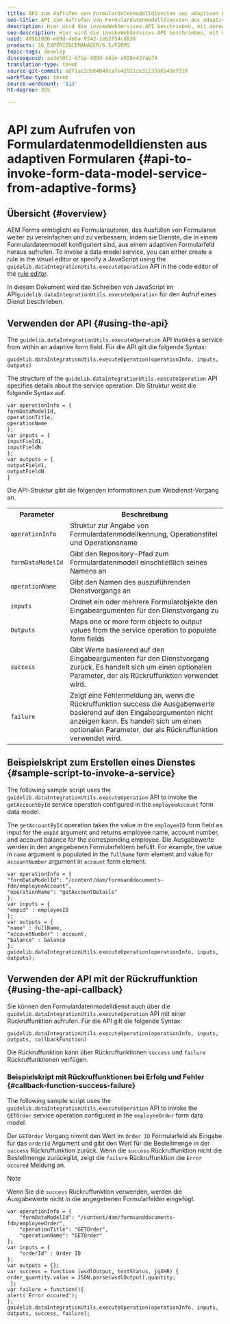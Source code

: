 ```yaml
---
title: API zum Aufrufen von Formulardatenmodelldiensten aus adaptiven Formularen
seo-title: API zum Aufrufen von Formulardatenmodelldiensten aus adaptiven Formularen
description: Hier wird die invokeWebServices-API beschrieben, mit deren Hilfe Sie Webdienste aufrufen können, die in einem Feld eines adaptiven Formulars in WSDL geschrieben wurden.
seo-description: Hier wird die invokeWebServices-API beschrieben, mit deren Hilfe Sie Webdienste aufrufen können, die in einem Feld eines adaptiven Formulars in WSDL geschrieben wurden.
uuid: 40561086-e69d-4e6a-9543-1eb2f54cd836
products: SG_EXPERIENCEMANAGER/6.5/FORMS
topic-tags: develop
discoiquuid: aa3e50f1-8f5a-489d-a42e-a928e437ab79
translation-type: tm+mt
source-git-commit: adf1ac2cb84049ca7e42921ce31135a6149ef510
workflow-type: tm+mt
source-wordcount: '513'
ht-degree: 35%

---
```



# API zum Aufrufen von Formulardatenmodelldiensten aus adaptiven Formularen {#api-to-invoke-form-data-model-service-from-adaptive-forms}

## Übersicht {#overview}

AEM Forms ermöglicht es Formularautoren, das Ausfüllen von Formularen weiter zu vereinfachen und zu verbessern, indem sie Dienste, die in einem Formulardatenmodell konfiguriert sind, aus einem adaptiven Formularfeld heraus aufrufen. To invoke a data model service, you can either create a rule in the visual editor or specify a JavaScript using the `guidelib.dataIntegrationUtils.executeOperation` API in the code editor of the [rule editor](/help/forms/using/rule-editor.md).

In diesem Dokument wird das Schreiben von JavaScript im API`guidelib.dataIntegrationUtils.executeOperation` für den Aufruf eines Dienst beschrieben.

## Verwenden der API {#using-the-api}

The `guidelib.dataIntegrationUtils.executeOperation` API invokes a service from within an adaptive form field. Für die API gilt die folgende Syntax:

```
guidelib.dataIntegrationUtils.executeOperation(operationInfo, inputs, outputs)
```

The structure of the `guidelib.dataIntegrationUtils.executeOperation` API specifies details about the service operation. Die Struktur weist die folgende Syntax auf.

```
var operationInfo = {
formDataModelId,
operationTitle,
operationName
};
var inputs = {
inputField1,
inputFieldN
};
var outputs = {
outputField1,
outputFieldN
}
```

Die API-Struktur gibt die folgenden Informationen zum Webdienst-Vorgang an.

<table>
 <tbody>
  <tr>
   <th>Parameter</th>
   <th>Beschreibung</th>
  </tr>
  <tr>
   <td><code>operationInfo</code></td>
   <td>Struktur zur Angabe von Formulardatenmodellkennung, Operationstitel und Operationsname</td>
  </tr>
  <tr>
   <td><code>formDataModelId</code></td>
   <td>Gibt den Repository-Pfad zum Formulardatenmodell einschließlich seines Namens an</td>
  </tr>
  <tr>
   <td><code>operationName</code></td>
   <td>Gibt den Namen des auszuführenden Dienstvorgangs an</td>
  </tr>
  <tr>
   <td><code>inputs</code></td>
   <td>Ordnet ein oder mehrere Formularobjekte den Eingabeargumenten für den Dienstvorgang zu</td>
  </tr>
  <tr>
   <td><code>Outputs</code></td>
   <td>Maps one or more form objects to output values from the service operation to populate form fields<br /> </td>
  </tr>
  <tr>
   <td><code>success</code></td>
   <td>Gibt Werte basierend auf den Eingabeargumenten für den Dienstvorgang zurück. Es handelt sich um einen optionalen Parameter, der als Rückruffunktion verwendet wird.<br /> </td>
  </tr>
  <tr>
   <td><code>failure</code></td>
   <td>Zeigt eine Fehlermeldung an, wenn die Rückruffunktion success die Ausgabenwerte basierend auf den Eingabeargumenten nicht anzeigen kann. Es handelt sich um einen optionalen Parameter, der als Rückruffunktion verwendet wird.<br /> </td>
  </tr>
 </tbody>
</table>

## Beispielskript zum Erstellen eines Dienstes {#sample-script-to-invoke-a-service}

The following sample script uses the `guidelib.dataIntegrationUtils.executeOperation` API to invoke the `getAccountById` service operation configured in the `employeeAccount` form data model.

The `getAccountById` operation takes the value in the `employeeID` form field as input for the `empId` argument and returns employee name, account number, and account balance for the corresponding employee. Die Ausgabewerte werden in den angegebenen Formularfeldern befüllt. For example, the value in `name` argument is populated in the `fullName` form element and value for `accountNumber` argument in `account` form element.

```
var operationInfo = {
"formDataModelId": "/content/dam/formsanddocuments-fdm/employeeAccount",
"operationName": "getAccountDetails"
};
var inputs = {
"empid" : employeeID
};
var outputs = {
"name" : fullName,
"accountNumber" : account,
"balance" : balance
};
guidelib.dataIntegrationUtils.executeOperation(operationInfo, inputs, outputs);
```

## Verwenden der API mit der Rückruffunktion {#using-the-api-callback}

Sie können den Formulardatenmodelldienst auch über die `guidelib.dataIntegrationUtils.executeOperation` API mit einer Rückruffunktion aufrufen. Für die API gilt die folgende Syntax:

```
guidelib.dataIntegrationUtils.executeOperation(operationInfo, inputs, outputs, callbackFunction)
```

Die Rückruffunktion kann über Rückruffunktionen `success` und `failure` Rückruffunktionen verfügen.

### Beispielskript mit Rückruffunktionen bei Erfolg und Fehler {#callback-function-success-failure}

The following sample script uses the `guidelib.dataIntegrationUtils.executeOperation` API to invoke the `GETOrder` service operation configured in the `employeeOrder` form data model.

Der `GETOrder` Vorgang nimmt den Wert im `Order ID` Formularfeld als Eingabe für das `orderId` Argument und gibt den Wert für die Bestellmenge in der `success` Rückruffunktion zurück.  Wenn die `success` Rückruffunktion nicht die Bestellmenge zurückgibt, zeigt die `failure` Rückruffunktion die `Error occured` Meldung an.

>[!NOTE]
>
> Wenn Sie die `success` Rückruffunktion verwenden, werden die Ausgabewerte nicht in die angegebenen Formularfelder eingefügt.

```
var operationInfo = {
    "formDataModelId": "/content/dam/formsanddocuments-fdm/employeeOrder",
    "operationTitle": "GETOrder",
    "operationName": "GETOrder"
};
var inputs = {
    "orderId" : Order ID
};
var outputs = {};
var success = function (wsdlOutput, textStatus, jqXHR) {
order_quantity.value = JSON.parse(wsdlOutput).quantity;
 };
var failure = function(){
alert('Error occured');
};
guidelib.dataIntegrationUtils.executeOperation(operationInfo, inputs, outputs, success, failure);
```
